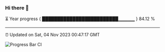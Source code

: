 ### Hi there 👋

⏳ Year progress { █████████████████████████▁▁▁▁▁ } 84.12 %

---

⏰ Updated on Sat, 04 Nov 2023 00:47:17 GMT

![Progress Bar CI](https://github.com/liununu/liununu/workflows/Progress%20Bar%20CI/badge.svg)
